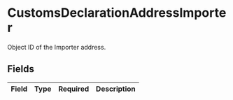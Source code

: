 # CustomsDeclarationAddressImporter

Object ID of the Importer address.


## Fields

| Field       | Type        | Required    | Description |
| ----------- | ----------- | ----------- | ----------- |